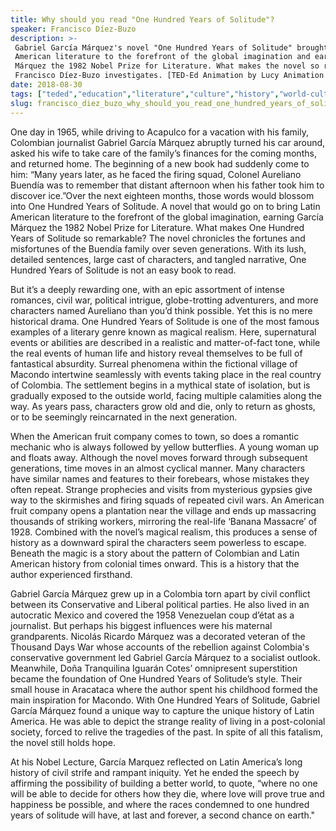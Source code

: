 ```yaml
---
title: Why should you read "One Hundred Years of Solitude"?
speaker: Francisco Díez-Buzo
description: >-
 Gabriel García Márquez's novel "One Hundred Years of Solitude" brought Latin
 American literature to the forefront of the global imagination and earned García
 Márquez the 1982 Nobel Prize for Literature. What makes the novel so remarkable?
 Francisco Díez-Buzo investigates. [TED-Ed Animation by Lucy Animation Studio]
date: 2018-08-30
tags: ["teded","education","literature","culture","history","world-cultures","books","nobel-prize","book","novel","latin-america"]
slug: francisco_diez_buzo_why_should_you_read_one_hundred_years_of_solitude
---
```


One day in 1965, while driving to Acapulco for a vacation with his family, Colombian
journalist Gabriel García Márquez abruptly turned his car around, asked his wife to take
care of the family’s finances for the coming months, and returned home. The beginning of a
new book had suddenly come to him: “Many years later, as he faced the firing squad,
Colonel Aureliano Buendía was to remember that distant afternoon when his father took him
to discover ice.”Over the next eighteen months, those words would blossom into One
Hundred Years of Solitude. A novel that would go on to bring Latin American literature to
the forefront of the global imagination, earning García Márquez the 1982 Nobel Prize for
Literature. What makes One Hundred Years of Solitude so remarkable? The novel chronicles
the fortunes and misfortunes of the Buendía family over seven generations. With its lush,
detailed sentences, large cast of characters, and tangled narrative, One Hundred Years of
Solitude is not an easy book to read.

But it’s a deeply rewarding one, with an epic assortment of intense romances, civil war,
political intrigue, globe-trotting adventurers, and more characters named Aureliano than
you’d think possible. Yet this is no mere historical drama. One Hundred Years of Solitude 
is one of the most famous examples of a literary genre known as magical realism. Here,
supernatural events or abilities are described in a realistic and matter-of-fact tone,
while the real events of human life and history reveal themselves to be full of
fantastical absurdity. Surreal phenomena within the fictional village of Macondo
intertwine seamlessly with events taking place in the real country of Colombia. The
settlement begins in a mythical state of isolation, but is gradually exposed to the
outside world, facing multiple calamities along the way. As years pass, characters grow
old and die, only to return as ghosts, or to be seemingly reincarnated in the next
generation.

When the American fruit company comes to town, so does a romantic mechanic who is always
followed by yellow butterflies. A young woman up and floats away. Although the novel moves
forward through subsequent generations, time moves in an almost cyclical manner. Many
characters have similar names and features to their forebears, whose mistakes they often
repeat. Strange prophecies and visits from mysterious gypsies give way to the skirmishes 
and firing squads of repeated civil wars. An American fruit company opens a plantation
near the village and ends up massacring thousands of striking workers, mirroring the
real-life ‘Banana Massacre’ of 1928. Combined with the novel’s magical realism, this
produces a sense of history as a downward spiral the characters seem powerless to escape.
Beneath the magic is a story about the pattern of Colombian and Latin American history 
from colonial times onward. This is a history that the author experienced
firsthand.

Gabriel García Márquez grew up in a Colombia torn apart by civil conflict between its
Conservative and Liberal political parties. He also lived in an autocratic Mexico and
covered the 1958 Venezuelan coup d’état as a journalist. But perhaps his biggest
influences were his maternal grandparents. Nicolás Ricardo Márquez was a decorated
veteran of the Thousand Days War whose accounts of the rebellion against Colombia's
conservative government led Gabriel García Márquez to a socialist outlook. Meanwhile,
Doña Tranquilina Iguarán Cotes’ omnipresent superstition became the foundation of One
Hundred Years of Solitude’s style. Their small house in Aracataca where the author spent
his childhood formed the main inspiration for Macondo. With One Hundred Years of Solitude,
Gabriel García Márquez found a unique way to capture the unique history of Latin
America. He was able to depict the strange reality of living in a post-colonial society,
forced to relive the tragedies of the past. In spite of all this fatalism, the novel still
holds hope.

At his Nobel Lecture, García Marquez reflected on Latin America’s long history of civil
strife and rampant iniquity. Yet he ended the speech by affirming the possibility of
building a better world, to quote, “where no one will be able to decide for others how
they die, where love will prove true and happiness be possible, and where the races
condemned to one hundred years of solitude will have, at last and forever, a second
chance on earth."

<!--
ad_duration=0
event="TED-Ed"
external_start_time=0
intro_duration=0
is_subtitle_required="False"
is_talk_featured="False"
language="en"
language_swap="False"
native_language="en"
number_of_related_talks=6
number_of_speakers=1
number_of_subtitled_videos=0
number_of_tags=11
number_of_talk_download_languages=26
number_of_talk_more_resources=0
number_of_talk_recommendations=0
number_of_talks_take_actions=0
post_ad_duration=0
published_timestamp="2018-08-30 19:25:19"
recording_date="2018-08-30"
speaker_is_published=0
speaker_name="Francisco Díez-Buzo"
talk_name="Why should you read \"One Hundred Years of Solitude\"?"
talks_tags=["teded","education","literature","culture","history","world-cultures","books","nobel-prize","book","novel","latin-america"]
url_photo_talk="https://s3.amazonaws.com/talkstar-photos/uploads/b63add20-24f1-4012-a83a-be81e303da3c/solitude_textless_16x9.jpg"
url_webpage="https://www.ted.com/talks/francisco_diez_buzo_why_should_you_read_one_hundred_years_of_solitude"
video_type_name="TED-Ed Original"
-->